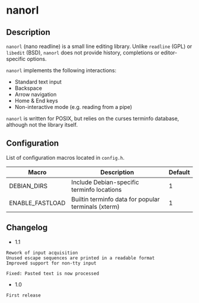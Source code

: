 # nanorl

## Description

`nanorl` (nano readline) is a small line editing library. Unlike `readline`
(GPL) or `libedit` (BSD), `nanorl` does not provide history, completions or
editor-specific options.

`nanorl` implements the following interactions:
- Standard text input
- Backspace
- Arrow navigation
- Home & End keys
- Non-interactive mode (e.g. reading from a pipe)

`nanorl` is written for POSIX, but relies on the curses terminfo database,
although not the library itself.

## Configuration

List of configuration macros located in `config.h`.

|Macro|Description|Default|
|---|---|---|
|DEBIAN_DIRS|Include Debian-specific terminfo locations|1|
|ENABLE_FASTLOAD|Builtin terminfo data for popular terminals (xterm)|1|

## Changelog

- 1.1
```
Rework of input acquisition
Unused escape sequences are printed in a readable format
Improved support for non-tty input

Fixed: Pasted text is now processed
```
- 1.0
```
First release
```
